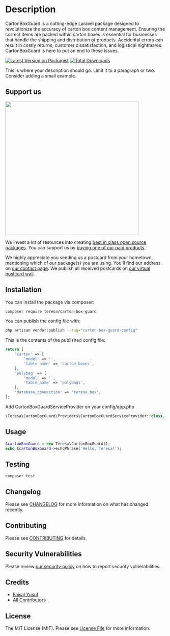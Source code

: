 # Description
CartonBoxGuard is a cutting-edge Laravel package designed to revolutionize the accuracy of carton box content management. Ensuring the correct items are packed within carton boxes is essential for businesses that handle the shipping and distribution of products. Accidental errors can result in costly returns, customer dissatisfaction, and logistical nightmares. CartonBoxGuard is here to put an end to these issues.

[![Latest Version on Packagist](https://img.shields.io/packagist/v/teresa/carton-box-guard.svg?style=flat-square)](https://packagist.org/packages/teresa/carton-box-guard)
[![Total Downloads](https://img.shields.io/packagist/dt/teresa/carton-box-guard.svg?style=flat-square)](https://packagist.org/packages/teresa/carton-box-guard)

This is where your description should go. Limit it to a paragraph or two. Consider adding a small example.

## Support us

[<img src="https://github-ads.s3.eu-central-1.amazonaws.com/carton-box-guard.jpg?t=1" width="419px" />](https://spatie.be/github-ad-click/carton-box-guard)

We invest a lot of resources into creating [best in class open source packages](https://spatie.be/open-source). You can support us by [buying one of our paid products](https://spatie.be/open-source/support-us).

We highly appreciate you sending us a postcard from your hometown, mentioning which of our package(s) you are using. You'll find our address on [our contact page](https://spatie.be/about-us). We publish all received postcards on [our virtual postcard wall](https://spatie.be/open-source/postcards).

## Installation

You can install the package via composer:

```bash
composer require teresa/carton-box-guard
```

You can publish the config file with:

```bash
php artisan vendor:publish --tag="carton-box-guard-config"
```

This is the contents of the published config file:

```php
return [
    'carton' => [
        'model' => '',
        'table_name' => 'carton_boxes',
    ],
    'polybag' => [
        'model' => '',
        'table_name' => 'polybags',
    ],
    'database_connection' => 'teresa_box',
];
```

Add CartonBoxGuardServiceProvider on your config/app.php

```php
\Teresa\CartonBoxGuard\Providers\CartonBoxGuardServiceProvider::class,
```


## Usage

```php
$cartonBoxGuard = new Teresa\CartonBoxGuard();
echo $cartonBoxGuard->echoPhrase('Hello, Teresa!');
```

## Testing

```bash
composer test
```

## Changelog

Please see [CHANGELOG](CHANGELOG.md) for more information on what has changed recently.

## Contributing

Please see [CONTRIBUTING](CONTRIBUTING.md) for details.

## Security Vulnerabilities

Please review [our security policy](../../security/policy) on how to report security vulnerabilities.

## Credits

- [Faisal Yusuf](https://github.com/xBigDaddyx)
- [All Contributors](../../contributors)

## License

The MIT License (MIT). Please see [License File](LICENSE.md) for more information.
